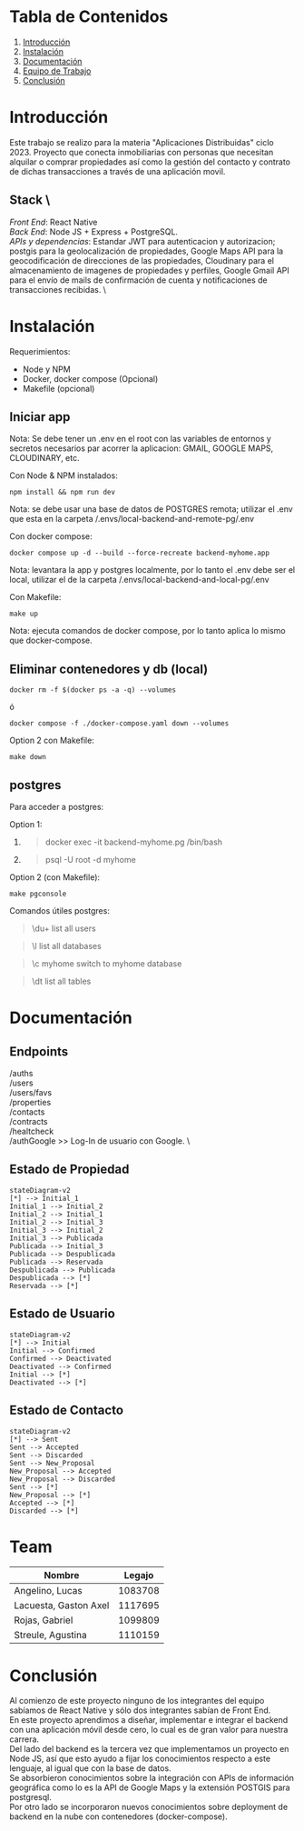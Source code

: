 # Tabla de Contenidos
1. [Introducción](#Introduccion)
2. [Instalación](#Instalacion)
3. [Documentación](#Documentacion)
4. [Equipo de Trabajo](#Team)
5. [Conclusión](#End)

# Introducción
Este trabajo se realizo para la materia "Aplicaciones Distribuidas" ciclo 2023.
Proyecto que conecta inmobiliarias con personas que necesitan alquilar o comprar propiedades así como la gestión del contacto y contrato de dichas transacciones a través de una aplicación movil.

## Stack \
*Front End*: React Native \
*Back End*: Node JS + Express + PostgreSQL. \
*APIs y dependencias*: Estandar JWT para autenticacion y autorizacion; postgis para la geolocalización de propiedades, Google Maps API para la geocodificación de direcciones de las propiedades, Cloudinary para el almacenamiento de imagenes de propiedades y perfiles, Google Gmail API para el envío de mails de confirmación de cuenta y notificaciones de transacciones recibidas. \

# Instalación

Requerimientos:
- Node y NPM
- Docker, docker compose (Opcional)
- Makefile (opcional)

## Iniciar app
Nota: Se debe tener un .env en el root con las variables de entornos y secretos necesarios par acorrer la aplicacion: GMAIL, GOOGLE MAPS, CLOUDINARY, etc.

Con Node & NPM instalados: 

    npm install && npm run dev

Nota: se debe usar una base de datos de POSTGRES remota; utilizar el .env que esta en la carpeta /.envs/local-backend-and-remote-pg/.env 

Con docker compose:

    docker compose up -d --build --force-recreate backend-myhome.app

Nota: levantara la app y postgres localmente, por lo tanto el .env debe ser el local, utilizar el de la carpeta /.envs/local-backend-and-local-pg/.env

Con Makefile:

    make up

Nota: ejecuta comandos de docker compose, por lo tanto aplica lo mismo que docker-compose.

## Eliminar contenedores y db (local)

    docker rm -f $(docker ps -a -q) --volumes

ó 


    docker compose -f ./docker-compose.yaml down --volumes



Option 2 con Makefile: 

    make down


## postgres

Para acceder a postgres:

Option 1: 
1. > docker exec -it backend-myhome.pg /bin/bash
2. > psql -U root -d myhome

Option 2 (con Makefile):

    make pgconsole
  
Comandos útiles postgres:
> \du+
list all users 

> \l
list all databases

> \c myhome
switch to myhome database

> \dt
list all tables

# Documentación

## Endpoints
/auths \
/users \
/users/favs \
/properties \
/contacts \
/contracts \
/healtcheck \
/authGoogle >> Log-In de usuario con Google. \

## Estado de Propiedad
```mermaid
stateDiagram-v2
[*] --> Initial_1
Initial_1 --> Initial_2
Initial_2 --> Initial_1
Initial_2 --> Initial_3
Initial_3 --> Initial_2
Initial_3 --> Publicada
Publicada --> Initial_3
Publicada --> Despublicada
Publicada --> Reservada
Despublicada --> Publicada
Despublicada --> [*]
Reservada --> [*]
```

## Estado de Usuario
```mermaid
stateDiagram-v2
[*] --> Initial
Initial --> Confirmed
Confirmed --> Deactivated
Deactivated --> Confirmed
Initial --> [*]
Deactivated --> [*]
```

## Estado de Contacto
```mermaid
stateDiagram-v2
[*] --> Sent
Sent --> Accepted
Sent --> Discarded
Sent --> New_Proposal
New_Proposal --> Accepted
New_Proposal --> Discarded
Sent --> [*]
New_Proposal --> [*]
Accepted --> [*]
Discarded --> [*]
```

# Team
| Nombre                    | Legajo    | 
| ------------------------- | --------- | 
| Angelino, Lucas           | 1083708   |
| Lacuesta, Gaston Axel     | 1117695   |
| Rojas, Gabriel            | 1099809   | 
| Streule, Agustina         | 1110159   |

# Conclusión
Al comienzo de este proyecto ninguno de los integrantes del equipo sabíamos de React Native y sólo dos integrantes sabían de Front End. \
En este proyecto aprendimos a diseñar, implementar e integrar el backend con una aplicación móvil desde cero, lo cual es de gran valor para nuestra carrera. \
Del lado del backend es la tercera vez que implementamos un proyecto en Node JS, así que esto ayudo a fijar los conocimientos respecto a este lenguaje, al igual que con la base de datos. \
Se absorbieron conocimientos sobre la integración con APIs de información geográfica como lo es la API de Google Maps y la extensión POSTGIS para postgresql. \
Por otro lado se incorporaron nuevos conocimientos sobre deployment de backend en la nube con contenedores (docker-compose).
